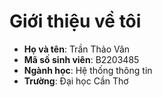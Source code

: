 # Giới thiệu về tôi
- **Họ và tên**: Trần Thảo Vân
- **Mã số sinh viên**: B2203485
- **Ngành học**: Hệ thống thông tin
- **Trường**: Đại học Cần Thơ
